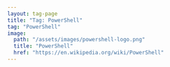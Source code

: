 ```yaml
---
layout: tag-page
title: "Tag: PowerShell"
tag: "PowerShell"
image:
  path: "/assets/images/powershell-logo.png"
  title: "PowerShell"
  href: "https://en.wikipedia.org/wiki/PowerShell"
---
```

